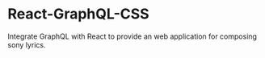 # React-GraphQL-CSS

Integrate GraphQL with React to provide an web application for composing sony lyrics. 
